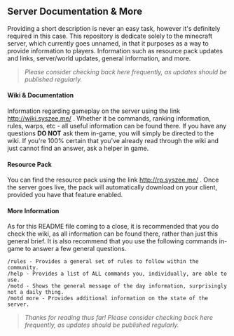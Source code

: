 ## Server Documentation & More
Providing a short description is never an easy task, however it's definitely required in this case. This repository is dedicate solely to the minecraft server, which currently goes unnamed, in that it purposes as a way to provide information to players. Information such as resource pack updates and links, server/world updates, general information, and more. 

> *Please consider checking back here frequently, as updates should be published regularly.*

#### Wiki & Documentation
Information regarding gameplay on the server using the link http://wiki.syszee.me/ . Whether it be commands, ranking information, rules, warps, etc - all useful information can be found there. If you have any questions **DO NOT** ask them in-game, you will simply be directed to the wiki. If you're 100% certain that you've already read through the wiki and just cannot find an answer, ask a helper in game. 

#### Resource Pack
You can find the resource pack using the link http://rp.syszee.me/ . Once the server goes live, the pack will automatically download on your client, provided you have that feature enabled. 

#### More Information
As for this README file coming to a close, it is recommended that you do check the wiki, as all information can be found there, rather than just this general brief. It is also recommend that you use the following commands in-game to answer a few general questions.

```
/rules - Provides a general set of rules to follow within the community.
/help - Provides a list of ALL commands you, individually, are able to use.
/motd - Shows the general message of the day information, surprisingly not a daily thing.
/motd more - Provides additional information on the state of the server.
```

> *Thanks for reading thus far! Please consider checking back here frequently, as updates should be published regularly.*




